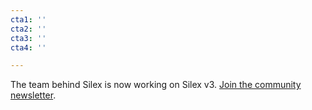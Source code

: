 ```yaml
---
cta1: ''
cta2: ''
cta3: ''
cta4: ''

---
```

The team behind Silex is now working on Silex v3. [Join the community newsletter](https://mail-list.silexlabs.org/subscription/cemnfkaVrK?locale=en-US&source=silex.me "Subscribe to silex news").